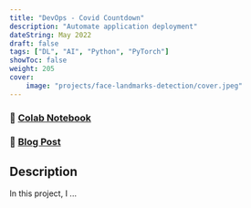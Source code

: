 ```yaml
---
title: "DevOps - Covid Countdown"
description: "Automate application deployment"
dateString: May 2022
draft: false
tags: ["DL", "AI", "Python", "PyTorch"]
showToc: false
weight: 205
cover:
    image: "projects/face-landmarks-detection/cover.jpeg"
--- 
```

### 🔗 [Colab Notebook](https://colab.research.google.com/drive/1TOw7W_WU4oltoGZfZ_0krpxmhdFR2gmb)
### 🔗 [Blog Post](../../blog/face-landmarks-detection)

## Description

In this project, I ...